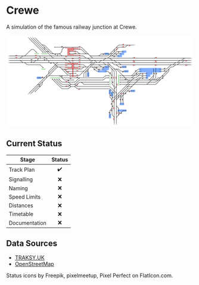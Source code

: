 # Crewe
A simulation of the famous railway junction at Crewe.

![Crewe](Images/Crewe.bmp)

## Current Status

| Stage         | Status        |
| ------------- |:-------------:|
| Track Plan     | :heavy_check_mark: |
| Signalling      | :x:      |
| Naming | :x: |
| Speed Limits | :x: |
| Distances | :x: |
| Timetable | :x: |
| Documentation | :x: |


## Data Sources

- [TRAKSY.UK](https://traksy.uk/live/M+27+CREWE+4)
- [OpenStreetMap](https://www.openstreetmap.org/#map=16/53.0887/-2.4336)

Status icons by Freepik, pixelmeetup, Pixel Perfect on FlatIcon.com.
